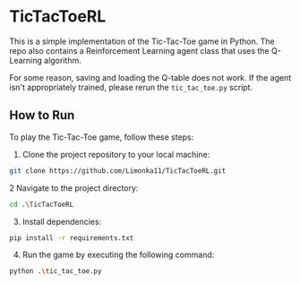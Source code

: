 # TicTacToeRL

This is a simple implementation of the Tic-Tac-Toe game in Python.
The repo also contains a Reinforcement Learning agent class that uses the Q-Learning algorithm.

For some reason, saving and loading the Q-table does not work. If the agent isn't
appropriately trained, please rerun the `tic_tac_toe.py` script.

## How to Run

To play the Tic-Tac-Toe game, follow these steps:

1. Clone the project repository to your local machine:
```bash
git clone https://github.com/Limonka11/TicTacToeRL.git
```
2 Navigate to the project directory:
```bash
cd .\TicTacToeRL
```
3. Install dependencies:
```bash
pip install -r requirements.txt
```

4. Run the game by executing the following command:
```bash
python .\tic_tac_toe.py
```
